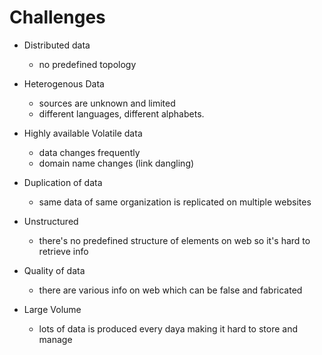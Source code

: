 # Challenges

- Distributed data

  - no predefined topology

- Heterogenous Data

  - sources are unknown and limited
  - different languages, different alphabets.

- Highly available Volatile data

  - data changes frequently
  - domain name changes (link dangling)

- Duplication of data

  - same data of same organization is replicated on multiple websites

- Unstructured

  - there's no predefined structure of elements on web so it's hard to retrieve info

- Quality of data

  - there are various info on web which can be false and fabricated

- Large Volume
  - lots of data is produced every daya making it hard to store and manage
